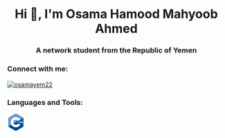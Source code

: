 <h1 align="center">Hi 👋, I'm Osama Hamood Mahyoob Ahmed</h1>
<h3 align="center">A network student from the Republic of Yemen</h3>

<h3 align="left">Connect with me:</h3>
<p align="left">
<a href="https://instagram.com/osamayem22" target="blank"><img align="center" src="https://raw.githubusercontent.com/rahuldkjain/github-profile-readme-generator/master/src/images/icons/Social/instagram.svg" alt="osamayem22" height="30" width="40" /></a>
</p>

<h3 align="left">Languages and Tools:</h3>
<p align="left"> <a href="https://www.w3schools.com/cpp/" target="_blank" rel="noreferrer"> <img src="https://raw.githubusercontent.com/devicons/devicon/master/icons/cplusplus/cplusplus-original.svg" alt="cplusplus" width="40" height="40"/> </a> </p>
